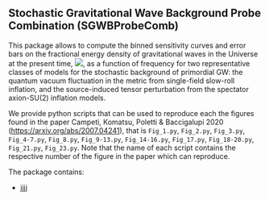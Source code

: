## Stochastic Gravitational Wave Background Probe Combination (SGWBProbeComb)

This package allows to compute the binned sensitivity curves and error bars on the fractional
energy density of gravitational waves in the Universe at the present time, <img src="https://render.githubusercontent.com/render/math?math=\Omega_{GW} h^2">, as a function of frequency for two representative classes
of models for the stochastic background of primordial GW: the quantum vacuum fluctuation
in the metric from single-field slow-roll inflation, and the source-induced tensor perturbation
from the spectator axion-SU(2) inflation models.


We provide python scripts that can be used to reproduce each the figures found in the paper Campeti, Komatsu, Poletti & Baccigalupi 2020 (https://arxiv.org/abs/2007.04241), that is 
`Fig_1.py`, `Fig_2.py`, `Fig_3.py`, `Fig_4-7.py`, `Fig_8.py`, `Fig_9-13.py`, `Fig_14-16.py`, `Fig_17.py`, `Fig_18-20.py`, `Fig_21.py`, `Fig_23.py`.
Note that the name of each script contains the respective number of the figure in the paper which can reproduce.


The package contains:
- jjjj

